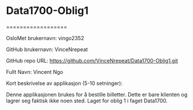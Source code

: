 # Data1700-Oblig1
==================

OsloMet brukernavn: vingo2352

GitHub brukernavn: VinceNrepeat

GitHub repo URL: https://github.com/VinceNrepeat/Data1700-Oblig1.git

Fullt Navn: Vincent Ngo

Kort beskrivelse av applikasjon (5-10 setninger):

Denne applikasjonen brukes for å bestille billetter. Dette er bare klienten og lagrer seg faktisk ikke noen sted. Laget for oblig 1 i faget Data1700.
